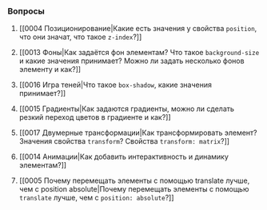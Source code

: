 ### Вопросы

1.  [[0004 Позиционирование|Какие есть значения у свойства `position`, что они значат, что такое `z-index`?]]

2.  [[0013 Фоны|Как задаётся фон элементам? Что такое `background-size` и какие значения принимает? Можно ли задать несколько фонов элементу и как?]] 

3.  [[0016 Игра теней|Что такое `box-shadow`, какие значения принимает?]]

4.  [[0015 Градиенты|Как задаются градиенты, можно ли сделать резкий переход цветов в градиенте и как?]]

5. [[0017 Двумерные трансформации|Как трансформировать элемент? Значения свойства `transform`? Свойства `transform: matrix`?]]

6.  [[0014 Анимации|Как добавить интерактивность и динамику элементам?]]

7. [[0005 Почему перемещать элементы с помощью translate лучше, чем с position absolute|Почему перемещать элементы с помощью `translate` лучше, чем с `position: absolute`?]]
